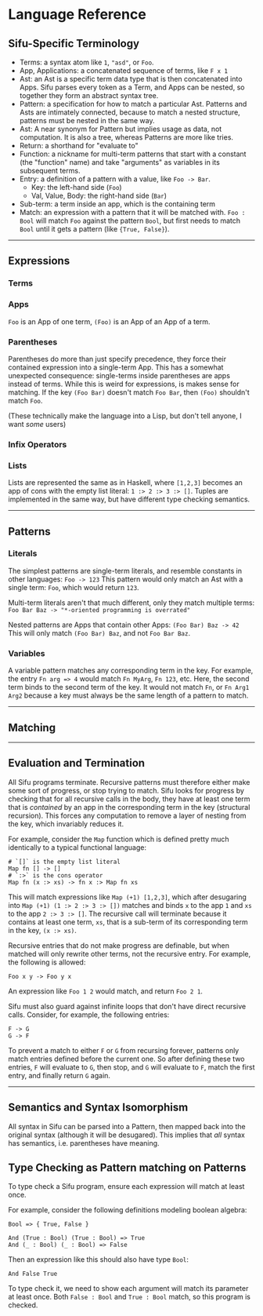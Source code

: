 # Language Reference

## Sifu-Specific Terminology

- Terms: a syntax atom like `1`, `"asd"`, or `Foo`.
- App, Applications: a concatenated sequence of terms, like `F x 1`
- Ast: an Ast is a specific term data type that is then concatenated into Apps. Sifu parses every token as a Term, and Apps can be nested, so together they form an abstract syntax tree.
- Pattern: a specification for how to match a particular Ast. Patterns and Asts are intimately connected, because to match a nested structure, patterns must be nested in the same way.
- Ast: A near synonym for Pattern but implies usage as data, not computation. It is also a tree, whereas Patterns are more like tries.
- Return: a shorthand for "evaluate to"
- Function: a nickname for multi-term patterns that start with a constant (the "function" name) and take "arguments" as variables in its subsequent terms.
- Entry: a definition of a pattern with a value, like `Foo -> Bar`.
  - Key: the left-hand side (`Foo`)
  - Val, Value, Body: the right-hand side (`Bar`) 
- Sub-term: a term inside an app, which is the containing term
- Match: an expression with a pattern that it will be matched with.
`Foo : Bool` will match `Foo` against the pattern `Bool`, but first needs to match `Bool` until it gets a pattern (like `{True, False}`).

---

## Expressions

### Terms

### Apps
`Foo` is an App of one term, `(Foo)` is an App of an App of a term.

### Parentheses
Parentheses do more than just specify precedence, they force their contained expression into a single-term App. This has a somewhat unexpected consequence: single-terms inside parentheses are apps instead of terms. While this is weird for expressions, is makes sense for matching. If the key `(Foo Bar)` doesn't match `Foo Bar`, then `(Foo)` shouldn't match `Foo`.

(These technically make the language into a Lisp, but don't tell anyone, I want _some_ users)

### Infix Operators

### Lists

Lists are represented the same as in Haskell, where `[1,2,3]` becomes an app of cons with the empty list literal: `1 :> 2 :> 3 :> []`. Tuples are implemented in the same way, but have different type checking semantics.

---

## Patterns

### Literals

The simplest patterns are single-term literals, and resemble constants in other
languages:
`Foo -> 123`
This pattern would only match an Ast with a single term:
`Foo`, which would return `123`.

Multi-term literals aren't that much different, only they match multiple terms:
`Foo Bar Baz -> "*-oriented programming is overrated"`

Nested patterns are Apps that contain other Apps:
`(Foo Bar) Baz -> 42`
This will only match `(Foo Bar) Baz`, and not `Foo Bar Baz`.

### Variables

A variable pattern matches any corresponding term in the key. For example, the entry `Fn arg => 4` would match `Fn MyArg`, `Fn 123`, etc. Here, the second term binds to the second term of the key. It would not match `Fn`, or `Fn Arg1 Arg2` because a key must always be the same length of a pattern to match.

---

## Matching

---

## Evaluation and Termination

All Sifu programs terminate. Recursive patterns must therefore either make some sort of progress, or stop trying to match. Sifu looks for progress by checking that for all recursive calls in the body, they have at least one term that is _contained_ by an app in the corresponding term in the key (structural recursion). This forces any computation to remove a layer of nesting from the key, which invariably reduces it.

For example, consider the `Map` function which is defined pretty much identically to a typical functional language:
```
# `[]` is the empty list literal
Map fn [] -> []
# `:>` is the cons operator
Map fn (x :> xs) -> fn x :> Map fn xs
```
This will match expressions like `Map (+1) [1,2,3]`, which after desugaring into `Map (+1) (1 :> 2 :> 3 :> [])` matches and binds `x` to the app `1` and `xs` to the app `2 :> 3 :> []`. The recursive call will terminate because it contains at least one term, `xs`, that is a sub-term of its corresponding term in the key, `(x :> xs)`.

Recursive entries that do not make progress are definable, but when matched will only rewrite other terms, not the recursive entry. For example, the following is allowed:
```
Foo x y -> Foo y x
```
An expression like `Foo 1 2` would match, and return `Foo 2 1`.

Sifu must also guard against infinite loops that don't have direct recursive
calls. Consider, for example, the following entries:
```
F -> G
G -> F
```
To prevent a match to either `F` or `G` from recursing forever, patterns only match entries defined before the current one. So after defining these two entries, `F` will evaluate to `G`, then stop, and `G` will evaluate to `F`, match the first entry, and finally return `G` again.

---

## Semantics and Syntax Isomorphism

All syntax in Sifu can be parsed into a Pattern, then mapped back into the original syntax (although it will be desugared). This implies that _all_ syntax has semantics, i.e. parentheses have meaning.

## Type Checking as Pattern matching on Patterns

To type check a Sifu program, ensure each expression will match at least once.

For example, consider the following definitions modeling boolean algebra:
```
Bool => { True, False }

And (True : Bool) (True : Bool) => True
And (_ : Bool) (_ : Bool) => False 
```
Then an expression like this should also have type `Bool`:
```
And False True
```
To type check it, we need to show each argument will match its parameter at least once. Both `False : Bool` and `True : Bool` match, so this program is checked.
